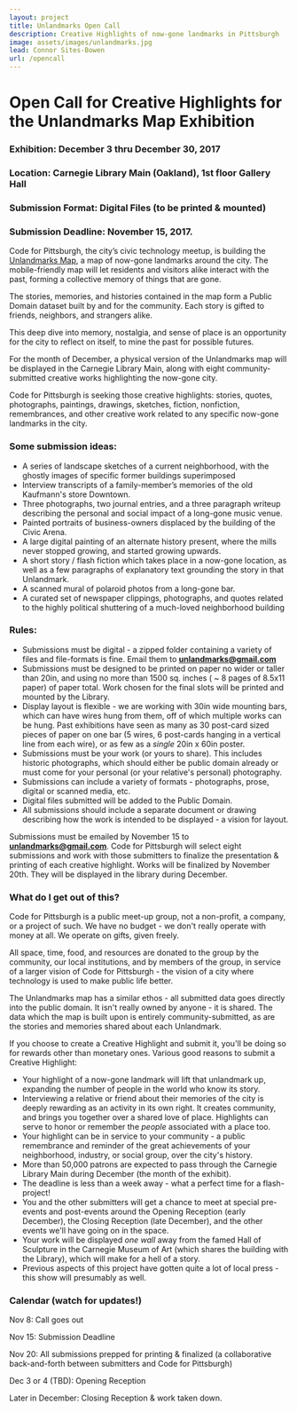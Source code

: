 ```yaml
---
layout: project
title: Unlandmarks Open Call
description: Creative Highlights of now-gone landmarks in Pittsburgh
image: assets/images/unlandmarks.jpg
lead: Connor Sites-Bowen 
url: /opencall
---
```


# Open Call for **Creative Highlights** for the Unlandmarks Map Exhibition


### Exhibition: December 3 thru December 30, 2017
### Location: Carnegie Library Main (Oakland), 1st floor Gallery Hall
### Submission Format: Digital Files (to be printed & mounted)
### Submission Deadline: November 15, 2017.

Code for Pittsburgh, the city’s civic technology meetup, is building the [Unlandmarks Map](http://www.unlandmarks.com), a map of now-gone landmarks around the city. The mobile-friendly map will let residents and visitors alike interact with the past, forming a collective memory of things that are gone.

The stories, memories, and histories contained in the map form a Public Domain dataset built by and for the community. Each story is gifted to friends, neighbors, and strangers alike.

This deep dive into memory, nostalgia, and sense of place is an opportunity for the city to reflect on itself, to mine the past for possible futures.

For the month of December, a physical version of the Unlandmarks map will be displayed in the Carnegie Library Main, along with eight community-submitted creative works highlighting the now-gone city.

Code for Pittsburgh is seeking those creative highlights: stories, quotes, photographs, paintings, drawings, sketches, fiction, nonfiction, remembrances, and other creative work related to any specific now-gone landmarks in the city.

### Some submission ideas:

* A series of landscape sketches of a current neighborhood, with the ghostly images of specific former buildings superimposed
* Interview transcripts of a family-member’s memories of the old Kaufmann's store Downtown.
* Three photographs, two journal entries, and a three paragraph writeup describing the personal and social impact of a long-gone music venue.
* Painted portraits of business-owners displaced by the building of the Civic Arena.
* A large digital painting of an alternate history present, where the mills never stopped growing, and started growing upwards.
* A short story / flash fiction which takes place in a now-gone location, as well as a few paragraphs of explanatory text grounding the story in that Unlandmark.
* A scanned mural of polaroid photos from a long-gone bar.
* A curated set of newspaper clippings, photographs, and quotes related to the highly political shuttering of a much-loved neighborhood building

### Rules:

* Submissions must be digital - a zipped folder containing a variety of files and file-formats is fine. Email them to **<unlandmarks@gmail.com>**
* Submissions must be designed to be printed on paper no wider or taller than 20in, and using no more than 1500 sq. inches ( ~ 8 pages of 8.5x11 paper) of paper total. Work chosen for the final slots will be printed and mounted by the Library.
* Display layout is flexible - we are working with 30in wide mounting bars, which can have wires hung from them, off of which multiple works can be hung. Past exhibitions have seen as many as 30 post-card sized pieces of paper on one bar (5 wires, 6 post-cards hanging in a vertical line from each wire), or as few as a *single* 20in x 60in poster.
* Submissions must be your work (or yours to share). This includes historic photographs, which should either be public domain already or must come for your personal (or your relative's personal) photography.
* Submissions can include a variety of formats - photographs, prose, digital or scanned media, etc.
* Digital files submitted will be added to the Public Domain.
* All submissions should include a separate document or drawing describing how the work is intended to be displayed - a vision for layout.

Submissions must be emailed by November 15 to **<unlandmarks@gmail.com>**. Code for Pittsburgh will select eight submissions and work with those submitters to finalize the presentation & printing of each creative highlight. Works will be finalized by November 20th. They will be displayed in the library during December.

### What do I get out of this?

Code for Pittsburgh is a public meet-up group, not a non-profit, a company, or a project of such. We have no budget - we don't really operate with money at all. We operate on gifts, given freely.

All space, time, food, and resources are donated to the group by the community, our local institutions, and by members of the group, in service of a larger vision of Code for Pittsburgh - the vision of a city where technology is used to make public life better.

The Unlandmarks map has a similar ethos - all submitted data goes directly into the public domain. It isn't really owned by anyone - it is shared. The data which the map is built upon is entirely community-submitted, as are the stories and memories shared about each Unlandmark.

If you choose to create a Creative Highlight and submit it, you'll be doing so for rewards other than monetary ones. Various good reasons to submit a Creative Highlight:

* Your highlight of a now-gone landmark will lift that unlandmark up, expanding the number of people in the world who know its story.
* Interviewing a relative or friend about their memories of the city is deeply rewarding as an activity in its own right. It creates community, and brings you together over a shared love of place. Highlights can serve to honor or remember the *people* associated with a place too.
* Your highlight can be in service to your community - a public remembrance and reminder of the great achievements of your neighborhood, industry, or social group, over the city's history.
* More than 50,000 patrons are expected to pass through the Carnegie Library Main during December (the month of the exhibit).
* The deadline is less than a week away - what a perfect time for a flash-project!
* You and the other submitters will get a chance to meet at special pre-events and post-events around the Opening Reception (early December), the Closing Reception (late December), and the other events we'll have going on in the space.
* Your work will be displayed *one wall* away from the famed Hall of Sculpture in the Carnegie Museum of Art (which shares the building with the Library), which will make for a hell of a story.
* Previous aspects of this project have gotten quite a lot of local press - this show will presumably as well.


### Calendar (watch for updates!)

Nov 8: Call goes out

Nov 15: Submission Deadline

Nov 20: All submissions prepped for printing & finalized (a collaborative back-and-forth between submitters and Code for Pittsburgh)

Dec 3 or 4 (TBD): Opening Reception

Later in December: Closing Reception & work taken down.
